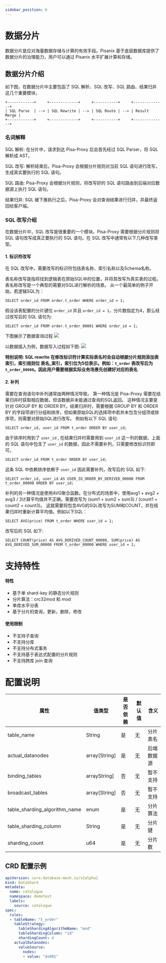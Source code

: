 ```yaml
---
sidebar_position: 6
---
```


# 数据分片

数据分片是应对海量数据存储与计算的有效手段。Pisanix 基于底层数据库提供了数据分片的治理能力，用户可以通过 Pisanix 水平扩展计算和存储。

## 数据分片介绍
如下图，在数据分片中主要包函了 SQL 解析、SQL 改写、SQL 路由、结果归并这几个重要模块，

```
+------------+     +-------------+     +-----------+     +--------------+
| SQL Parse  | --> | SQL Rewrite | --> | SQL Route | --> | Result Merge |
+------------+     +-------------+     +-----------+     +--------------+
```

### 名词解释

SQL 解析: 在分片中，请求到达 Pisa-Proxy 后会首先经过 SQL Parser，将 SQL 解析成 AST。

SQL 改写: 解析结束后，Pisa-Proxy 会根据分片规则对当前 SQL 语句进行改写，生成真实要执行的 SQL 语句。

SQL 路由: Pisa-Proxy 会根据分片规则，将改写好的 SQL 语句路由到后端对应数据源上执行 SQL 语句。

结果归并: SQL 被下推执行之后，Pisa-Proxy 会对查询结果进行归并，并最终返回给客户端。

### SQL 改写介绍
在数据分片中，SQL 改写是很重要的一个模块。Pisa-Proxy 需要根据分片规则将 SQL 语句改写成真正要执行的 SQL 语句。在 SQL 改写中通常有以下几种改写类型。

#### 1. 标识符改写
在 SQL 改写中，需要改写的标识符包括表名称、索引名称以及Schema名称。

表名称改写是指将找到逻辑表在原始SQL中的位置，并将其改写为真实表的过程。表名称改写是一个典型的需要对SQL进行解析的场景。 从一个最简单的例子开始，若逻辑SQL为：

```
SELECT order_id FROM order.t_order WHERE order_id = 1;
```
假设该表配置的分片键位 `order_id` 并且 `order_id = 1`，分片数指定为4，那么经过改写后的 SQL 语句为:

```
SELECT order_id FROM order.t_order_00001 WHERE order_id = 1;
```
下图展示了数据查询过程
![](/img/sharding-select.png)

以数据插入为例，数据写入过程如下图:
![](/img/sharding-select.png)

**特别说明: SQL rewrite 在修改标识符计算实际表名时会自动根据分片规则添加表索引，索引规则位 表名_索引，索引位为5位表示。例如：`t_order` 表改写后为 `t_order_00000`。因此用户需要根据实际业务场景先创建好对应的表名**

#### 2. 补列
需要在查询语句中补列通常由两种情况导致。 第一种情况是 Pisa-Proxy 需要在结果归并时获取相应数据，但该数据并未能通过查询的SQL返回。 这种情况主要是针对 GROUP BY 和 ORDER BY。结果归并时，需要根据 GROUP BY 和 ORDER BY 的字段项进行分组和排序，但如果原始SQL的选择项中若并未包含分组项或排序项，则需要对原始SQL进行改写。
例如有以下 SQL 语句:
```
SELECT order_id, user_id FROM t_order ORDER BY user_id;
```
由于排序时用到了 `user_id` , 在结果归并时需要用到 `user_id` 这一列的数据，上面的 SQL 语句中包含了 `user_id` 的数据，因此不需要补列，只需要修改标识符即可。

```
SELECT order_id FROM t_order ORDER BY user_id;
```
这条 SQL 中依赖排序依赖于 `user_id` 因此需要补列，改写后的 SQL 如下:
```
SELECT order_id, user_id AS USER_ID_ORDER_BY_DERIVED_00000 FROM t_order_00000 ORDER BY user_id;
```
补列的另一种情况是使用AVG聚合函数。在分布式的场景中，使用avg1 + avg2 + avg3 / 3计算平均值并不正确，需要改写为 (sum1 + sum2 + sum3) / (count1 + count2 + count3)。 这就需要将包含AVG的SQL改写为SUM和COUNT，并在结果归并时重新计算平均值。例如以下SQL：
```
SELECT AVG(price) FROM t_order WHERE user_id = 1;
```
改写后的 SQL 如下:
```
SELECT COUNT(price) AS AVG_DERIVED_COUNT_00000, SUM(price) AS AVG_DERIVED_SUM_00000 FROM t_order_00000 WHERE user_id = 1;
```
# 支持特性
#### 特性
- 基于单 shard-key 的静态分片规则
- 分片算法：crc32mod 和 mod
- 单库水平分表
- 基于分片的查询，更新，删除，修改

#### 使用限制
- 不支持子查询
- 不支持分库
- 不支持分布式事务
- 不支持基于表达式配置的分片规则
- 不支持跨库 join 查询

# 配置说明
| 属性 | 值类型 | 是否依赖 | 默认值 | 含义 |
|-----|-------|---------|-------|-----|
| table_name |String|是|无|分片表名|
| actual_datanodes| array[String]|是|无|后端数据源|
|binding_tables|arrayString]|否|无|暂不支持||
|broadcast_tables|array[String]|否|无|暂不支持||
|table_sharding_algorithm_name|enum|是|无|分片算法|
|table_sharding_column|String|是|无|分片键|
|sharding_count|u64|是|无|分片数|

## CRD 配置示例
```yaml
apiVersion: core.database-mesh.io/v1alpha1
kind: DataShard
metadata:
  name: catalogue
  namespace: demotest
  labels:
    source: catalogue
spec:
  rules:
  - tableName: "t_order"
    tableStrategy:
      tableShardingAlgorithmName: "mod"
      tableShardingColumn: "id"
      shardingCount: 4
    actualDatanodes:
      valueSource:
        nodes:
        - value: "ds001"
```